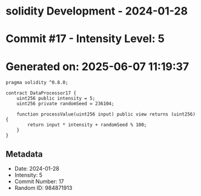 ﻿# solidity Development - 2024-01-28
# Commit #17 - Intensity Level: 5
# Generated on: 2025-06-07 11:19:37
```solidity
pragma solidity ^0.8.0;

contract DataProcessor17 {
    uint256 public intensity = 5;
    uint256 private randomSeed = 236104;

    function processValue(uint256 input) public view returns (uint256) {
        return input * intensity + randomSeed % 100;
    }
}
```
## Metadata
- Date: 2024-01-28
- Intensity: 5
- Commit Number: 17
- Random ID: 984871913

